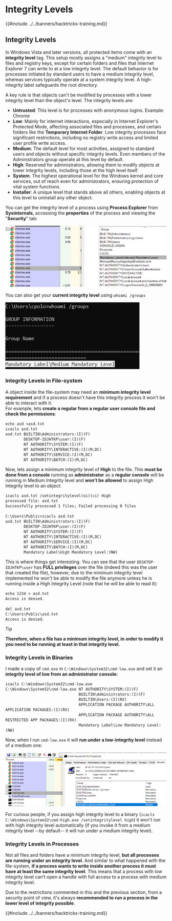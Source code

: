 # Integrity Levels

{{#include ../../banners/hacktricks-training.md}}

## Integrity Levels

In Windows Vista and later versions, all protected items come with an **integrity level** tag. This setup mostly assigns a "medium" integrity level to files and registry keys, except for certain folders and files that Internet Explorer 7 can write to at a low integrity level. The default behavior is for processes initiated by standard users to have a medium integrity level, whereas services typically operate at a system integrity level. A high-integrity label safeguards the root directory.

A key rule is that objects can't be modified by processes with a lower integrity level than the object's level. The integrity levels are:

- **Untrusted**: This level is for processes with anonymous logins. Example: Chrome
- **Low**: Mainly for internet interactions, especially in Internet Explorer's Protected Mode, affecting associated files and processes, and certain folders like the **Temporary Internet Folder**. Low integrity processes face significant restrictions, including no registry write access and limited user profile write access.
- **Medium**: The default level for most activities, assigned to standard users and objects without specific integrity levels. Even members of the Administrators group operate at this level by default.
- **High**: Reserved for administrators, allowing them to modify objects at lower integrity levels, including those at the high level itself.
- **System**: The highest operational level for the Windows kernel and core services, out of reach even for administrators, ensuring protection of vital system functions.
- **Installer**: A unique level that stands above all others, enabling objects at this level to uninstall any other object.

You can get the integrity level of a process using **Process Explorer** from **Sysinternals**, accessing the **properties** of the process and viewing the "**Security**" tab:

![](<../../images/image (824).png>)

You can also get your **current integrity level** using `whoami /groups`

![](<../../images/image (325).png>)

### Integrity Levels in File-system

A object inside the file-system may need an **minimum integrity level requirement** and if a process doesn't have this integrity process it won't be able to interact with it.\
For example, lets **create a regular from a regular user console file and check the permissions**:

```
echo asd >asd.txt
icacls asd.txt
asd.txt BUILTIN\Administrators:(I)(F)
        DESKTOP-IDJHTKP\user:(I)(F)
        NT AUTHORITY\SYSTEM:(I)(F)
        NT AUTHORITY\INTERACTIVE:(I)(M,DC)
        NT AUTHORITY\SERVICE:(I)(M,DC)
        NT AUTHORITY\BATCH:(I)(M,DC)
```

Now, lets assign a minimum integrity level of **High** to the file. This **must be done from a console** running as **administrator** as a **regular console** will be running in Medium Integrity level and **won't be allowed** to assign High Integrity level to an object:

```
icacls asd.txt /setintegritylevel(oi)(ci) High
processed file: asd.txt
Successfully processed 1 files; Failed processing 0 files

C:\Users\Public>icacls asd.txt
asd.txt BUILTIN\Administrators:(I)(F)
        DESKTOP-IDJHTKP\user:(I)(F)
        NT AUTHORITY\SYSTEM:(I)(F)
        NT AUTHORITY\INTERACTIVE:(I)(M,DC)
        NT AUTHORITY\SERVICE:(I)(M,DC)
        NT AUTHORITY\BATCH:(I)(M,DC)
        Mandatory Label\High Mandatory Level:(NW)
```

This is where things get interesting. You can see that the user `DESKTOP-IDJHTKP\user` has **FULL privileges** over the file (indeed this was the user that created the file), however, due to the minimum integrity level implemented he won't be able to modify the file anymore unless he is running inside a High Integrity Level (note that he will be able to read it):

```
echo 1234 > asd.txt
Access is denied.

del asd.txt
C:\Users\Public\asd.txt
Access is denied.
```

> [!TIP]
> **Therefore, when a file has a minimum integrity level, in order to modify it you need to be running at least in that integrity level.**

### Integrity Levels in Binaries

I made a copy of `cmd.exe` in `C:\Windows\System32\cmd-low.exe` and set it an **integrity level of low from an administrator console:**

```
icacls C:\Windows\System32\cmd-low.exe
C:\Windows\System32\cmd-low.exe NT AUTHORITY\SYSTEM:(I)(F)
                                BUILTIN\Administrators:(I)(F)
                                BUILTIN\Users:(I)(RX)
                                APPLICATION PACKAGE AUTHORITY\ALL APPLICATION PACKAGES:(I)(RX)
                                APPLICATION PACKAGE AUTHORITY\ALL RESTRICTED APP PACKAGES:(I)(RX)
                                Mandatory Label\Low Mandatory Level:(NW)
```

Now, when I run `cmd-low.exe` it will **run under a low-integrity level** instead of a medium one:

![](<../../images/image (313).png>)

For curious people, if you assign high integrity level to a binary (`icacls C:\Windows\System32\cmd-high.exe /setintegritylevel high`) it won't run with high integrity level automatically (if you invoke it from a medium integrity level --by default-- it will run under a medium integrity level).

### Integrity Levels in Processes

Not all files and folders have a minimum integrity level, **but all processes are running under an integrity level**. And similar to what happened with the file-system, **if a process wants to write inside another process it must have at least the same integrity level**. This means that a process with low integrity level can’t open a handle with full access to a process with medium integrity level.

Due to the restrictions commented in this and the previous section, from a security point of view, it's always **recommended to run a process in the lower level of integrity possible**.

{{#include ../../banners/hacktricks-training.md}}



